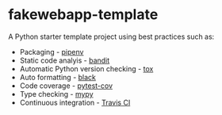 # fakewebapp-template
A Python starter template project using best practices such as:

* Packaging - [pipenv](https://pypi.org/project/pipenv/)
* Static code analyis - [bandit](https://pypi.org/project/bandit/)
* Automatic Python version checking - [tox](https://pypi.org/project/tox/)
* Auto formatting - [black](https://pypi.org/project/black/)
* Code coverage - [pytest-cov](https://pypi.org/project/pytest-cov/)
* Type checking - [mypy](https://pypi.org/project/mypy/) 
* Continuous integration - [Travis CI](https://travis-ci.org)
